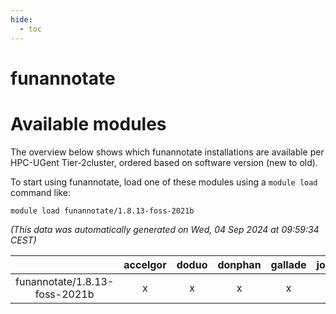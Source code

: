 ```yaml
---
hide:
  - toc
---
```


funannotate
===========

# Available modules


The overview below shows which funannotate installations are available per HPC-UGent Tier-2cluster, ordered based on software version (new to old).

To start using funannotate, load one of these modules using a `module load` command like:

```shell
module load funannotate/1.8.13-foss-2021b
```

*(This data was automatically generated on Wed, 04 Sep 2024 at 09:59:34 CEST)*  

| |accelgor|doduo|donphan|gallade|joltik|shinx|skitty|
| :---: | :---: | :---: | :---: | :---: | :---: | :---: | :---: |
|funannotate/1.8.13-foss-2021b|x|x|x|x|x|-|x|
